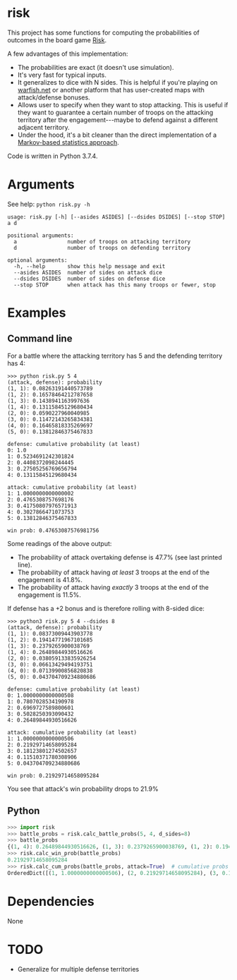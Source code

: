 # risk

This project has some functions for computing the probabilities of outcomes in the board game [Risk](https://en.wikipedia.org/wiki/Risk_(game)).

A few advantages of this implementation:
* The probabilities are exact (it doesn't use simulation).
* It's very fast for typical inputs.
* It generalizes to dice with N sides. This is helpful if you're playing on [warfish.net](warfish.net) or another platform that has user-created maps with attack/defense bonuses.
* Allows user to specify when they want to stop attacking. This is useful if they want to guarantee a certain number of troops on the attacking territory after the engagement---maybe to defend against a different adjacent territory.
* Under the hood, it's a bit cleaner than the direct implementation of a [Markov-based statistics approach](http://www4.stat.ncsu.edu/~jaosborn/research/RISK.pdf).

Code is written in Python 3.7.4.


# Arguments

See help: `python risk.py -h`

```
usage: risk.py [-h] [--asides ASIDES] [--dsides DSIDES] [--stop STOP] a d

positional arguments:
  a                number of troops on attacking territory
  d                number of troops on defending territory

optional arguments:
  -h, --help       show this help message and exit
  --asides ASIDES  number of sides on attack dice
  --dsides DSIDES  number of sides on defense dice
  --stop STOP      when attack has this many troops or fewer, stop
```


# Examples

## Command line

For a battle where the attacking territory has 5 and the defending territory has 4:

```
>>> python risk.py 5 4
(attack, defense): probability
(1, 1): 0.08263191440573789
(1, 2): 0.16578464212787658
(1, 3): 0.1438941163997636
(1, 4): 0.13115845129680434
(2, 0): 0.0590227960040985
(3, 0): 0.11472143265834381
(4, 0): 0.16465818335269697
(5, 0): 0.13812846375467833

defense: cumulative probability (at least)
0: 1.0
1: 0.5234691242301824
2: 0.4408372098244445
3: 0.27505256769656794
4: 0.13115845129680434

attack: cumulative probability (at least)
1: 1.0000000000000002
2: 0.4765308757698176
3: 0.41750807976571913
4: 0.3027866471073753
5: 0.13812846375467833

win prob: 0.47653087576981756
```

Some readings of the above output:
* The probability of attack overtaking defense is 47.7% (see last printed line).
* The probability of attack having *at least* 3 troops at the end of the engagement is 41.8%.
* The probability of attack having *exactly* 3 troops at the end of the engagement is 11.5%.

If defense has a +2 bonus and is therefore rolling with 8-sided dice:

```
>>> python3 risk.py 5 4 --dsides 8
(attack, defense): probability
(1, 1): 0.08373009443903778
(1, 2): 0.19414771967101685
(1, 3): 0.2379265900038769
(1, 4): 0.26489844930516626
(2, 0): 0.038059133835926254
(3, 0): 0.06613429494193751
(4, 0): 0.07139900856820838
(5, 0): 0.043704709234880686

defense: cumulative probability (at least)
0: 1.0000000000000508
1: 0.7807028534190978
2: 0.6969727589800601
3: 0.5028250393090432
4: 0.26489844930516626

attack: cumulative probability (at least)
1: 1.0000000000000506
2: 0.21929714658095284
3: 0.18123801274502657
4: 0.11510371780308906
5: 0.043704709234880686

win prob: 0.21929714658095284
```

You see that attack's win probability drops to 21.9%

## Python

```python
>>> import risk
>>> battle_probs = risk.calc_battle_probs(5, 4, d_sides=8)
>>> battle_probs
{(1, 4): 0.26489844930516626, (1, 3): 0.2379265900038769, (1, 2): 0.19414771967101685, (1, 1): 0.08373009443903778, (2, 0): 0.038059133835926254, (3, 0): 0.06613429494193751, (4, 0): 0.07139900856820838, (5, 0): 0.043704709234880686}
>>> risk.calc_win_prob(battle_probs)
0.21929714658095284
>>> risk.calc_cum_probs(battle_probs, attack=True)  # cumulative probs for attack's values
OrderedDict([(1, 1.0000000000000506), (2, 0.21929714658095284), (3, 0.18123801274502657), (4, 0.11510371780308906), (5, 0.043704709234880686)])
```

# Dependencies
None


# TODO
* Generalize for multiple defense territories
